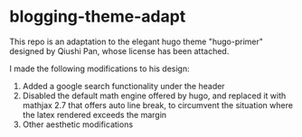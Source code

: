 # blogging-theme-adapt

This repo is an adaptation to the elegant hugo theme "hugo-primer" designed by Qiushi Pan, whose license has been attached. 

I made the following modifications to his design:

1. Added a google search functionality under the header 
2. Disabled the default math engine offered by hugo, and replaced it with mathjax 2.7 that offers auto line break, to circumvent the situation where the latex
rendered exceeds the margin
3. Other aesthetic modifications

